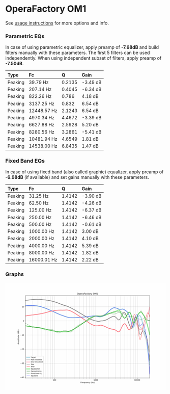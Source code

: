 # OperaFactory OM1
See [usage instructions](https://github.com/jaakkopasanen/AutoEq#usage) for more options and info.

### Parametric EQs
In case of using parametric equalizer, apply preamp of **-7.68dB** and build filters manually
with these parameters. The first 5 filters can be used independently.
When using independent subset of filters, apply preamp of **-7.50dB**.

| Type    | Fc          |      Q | Gain     |
|:--------|:------------|:-------|:---------|
| Peaking | 39.79 Hz    | 0.2135 | -3.49 dB |
| Peaking | 207.14 Hz   | 0.4045 | -6.34 dB |
| Peaking | 822.26 Hz   | 0.786  | 4.18 dB  |
| Peaking | 3137.25 Hz  | 0.832  | 6.54 dB  |
| Peaking | 12448.57 Hz | 2.1243 | 6.54 dB  |
| Peaking | 4970.34 Hz  | 4.4672 | -3.39 dB |
| Peaking | 6627.88 Hz  | 2.5928 | 5.20 dB  |
| Peaking | 8280.56 Hz  | 3.2861 | -5.41 dB |
| Peaking | 10481.94 Hz | 4.6549 | 1.81 dB  |
| Peaking | 14538.00 Hz | 6.8435 | 1.47 dB  |

### Fixed Band EQs
In case of using fixed band (also called graphic) equalizer, apply preamp of **-6.98dB**
(if available) and set gains manually with these parameters.

| Type    | Fc          |      Q | Gain     |
|:--------|:------------|:-------|:---------|
| Peaking | 31.25 Hz    | 1.4142 | -3.90 dB |
| Peaking | 62.50 Hz    | 1.4142 | -4.26 dB |
| Peaking | 125.00 Hz   | 1.4142 | -6.37 dB |
| Peaking | 250.00 Hz   | 1.4142 | -6.46 dB |
| Peaking | 500.00 Hz   | 1.4142 | -0.61 dB |
| Peaking | 1000.00 Hz  | 1.4142 | 3.00 dB  |
| Peaking | 2000.00 Hz  | 1.4142 | 4.10 dB  |
| Peaking | 4000.00 Hz  | 1.4142 | 5.39 dB  |
| Peaking | 8000.00 Hz  | 1.4142 | 1.82 dB  |
| Peaking | 16000.01 Hz | 1.4142 | 2.22 dB  |

### Graphs
![](./OperaFactory%20OM1.png)